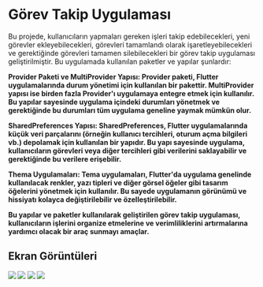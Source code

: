 # Görev Takip Uygulaması
Bu projede, kullanıcıların yapmaları gereken işleri takip edebilecekleri, yeni görevler ekleyebilecekleri, görevleri tamamlandı olarak işaretleyebilecekleri ve gerektiğinde görevleri tamamen silebilecekleri bir görev takip uygulaması geliştirilmiştir. Bu uygulamada kullanılan paketler ve yapılar şunlardır:

<b>Provider Paketi ve MultiProvider Yapısı:<b> Provider paketi, Flutter uygulamalarında durum yönetimi için kullanılan bir pakettir. MultiProvider yapısı ise birden fazla Provider'ı uygulamaya entegre etmek için kullanılır. Bu yapılar sayesinde uygulama içindeki durumları yönetmek ve gerektiğinde bu durumları tüm uygulama geneline yaymak mümkün olur.

<b>SharedPreferences Yapısı:<b> SharedPreferences, Flutter uygulamalarında küçük veri parçalarını (örneğin kullanıcı tercihleri, oturum açma bilgileri vb.) depolamak için kullanılan bir yapıdır. Bu yapı sayesinde uygulama, kullanıcıların görevleri veya diğer tercihleri gibi verilerini saklayabilir ve gerektiğinde bu verilere erişebilir.

<b>Thema Uygulamaları:<b> Tema uygulamaları, Flutter'da uygulama genelinde kullanılacak renkler, yazı tipleri ve diğer görsel öğeler gibi tasarım öğelerini yönetmek için kullanılır. Bu sayede uygulamanın görünümü ve hissiyatı kolayca değiştirilebilir ve özelleştirilebilir.

Bu yapılar ve paketler kullanılarak geliştirilen görev takip uygulaması, kullanıcıların işlerini organize etmelerine ve verimliliklerini artırmalarına yardımcı olacak bir araç sunmayı amaçlar.

## Ekran Görüntüleri 

<img src="ProjectSS/1.png" width="auto">
<img src="ProjectSS/2.png" width="auto">
<img src="ProjectSS/3.png" width="auto">
<img src="ProjectSS/4.png" width="auto">



